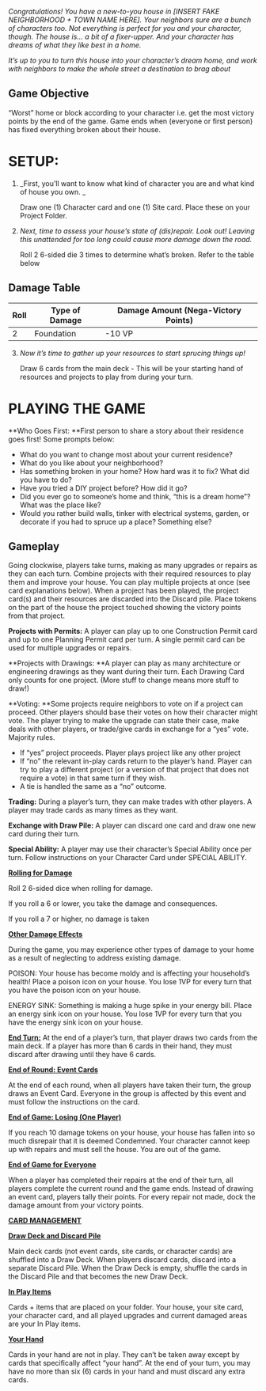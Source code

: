 _Congratulations! You have a new-to-you house in [INSERT FAKE NEIGHBORHOOD + TOWN NAME HERE]. Your neighbors sure are a bunch of characters too. Not everything is perfect for you and your character, though. The house is… a bit of a fixer-upper. And your character has dreams of what they like best in a home._

_It’s up to you to turn this house into your character’s dream home, and work with neighbors to make the whole street a destination to brag about_


## Game Objective

“Worst” home or block according to your character i.e. get the most victory points by the end of the game. Game ends when (everyone or first person) has fixed everything broken about their house.

# SETUP:

1. _First, you’ll want to know what kind of character you are and what kind of house you own. _

    Draw one (1) Character card and one (1) Site card. Place these on your Project Folder.

2. _Next, time to assess your house’s state of (dis)repair. Look out! Leaving this unattended for too long could cause more damage down the road._

    Roll 2 6-sided die 3 times to determine what’s broken. Refer to the table below

## Damage Table

| Roll  | Type of Damage | Damage Amount (Nega-Victory Points) | 
| ----  | -------------- | ------------------------------------|
| 2     | Foundation     | -10 VP                              |
<!-- TODO: finish table -->


3. _Now it’s time to gather up your resources to start sprucing things up!_

    Draw 6 cards from the main deck - This will be your starting hand of resources and projects to play from during your turn.





# PLAYING THE GAME

**Who Goes First: **First person to share a story about their residence goes first! Some prompts below:



* What do you want to change most about your current residence?
* What do you like about your neighborhood?
* Has something broken in your home? How hard was it to fix? What did you have to do?
* Have you tried a DIY project before? How did it go?
* Did you ever go to someone’s home and think, “this is a dream home”? What was the place like?
* Would you rather build walls, tinker with electrical systems, garden, or decorate if you had to spruce up a place? Something else?


## Gameplay

Going clockwise, players take turns, making as many upgrades or repairs as they can each turn. Combine projects with their required resources to play them and improve your house. You can play multiple projects at once (see card explanations below). When a project has been played, the project card(s) and their resources are discarded into the Discard pile. Place tokens on the part of the house the project touched showing the victory points from that project.

**Projects with Permits:** A player can play up to one Construction Permit card and up to one Planning Permit card per turn. A single permit card can be used for multiple upgrades or repairs. 

**Projects with Drawings: **A player can play as many architecture or engineering drawings as they want during their turn. Each Drawing Card only counts for one project. (More stuff to change means more stuff to draw!)

**Voting: **Some projects require neighbors to vote on if a project can proceed. Other players should base their votes on how their character might vote. The player trying to make the upgrade can state their case, make deals with other players, or trade/give cards in exchange for a “yes” vote. Majority rules.



* If “yes” project proceeds. Player plays project like any other project
* If “no” the relevant in-play cards return to the player’s hand. Player can try to play a different project (or a version of that project that does not require a vote) in that same turn if they wish.
* A tie is handled the same as a “no” outcome.

**Trading:** During a player’s turn, they can make trades with other players. A player may trade cards as many times as they want.

**Exchange with Draw Pile:** A player can discard one card and draw one new card during their turn.

**Special Ability:** A player may use their character’s Special Ability once per turn. Follow instructions on your Character Card under SPECIAL ABILITY.

**<span style="text-decoration:underline;">Rolling for Damage</span>**

Roll 2 6-sided dice when rolling for damage.

If you roll a 6 or lower, you take the damage and consequences.

If you roll a 7 or higher, no damage is taken

**<span style="text-decoration:underline;">Other Damage Effects</span>**

During the game, you may experience other types of damage to your home as a result of neglecting to address existing damage.

POISON: Your house has become moldy and is affecting your household’s health! Place a poison icon on your house. You lose 1VP for every turn that you have the poison icon on your house.

ENERGY SINK: Something is making a huge spike in your energy bill. Place an energy sink icon on your house. You lose 1VP for every turn that you have the energy sink icon on your house.

**<span style="text-decoration:underline;">End Turn:</span>** At the end of a player’s turn, that player draws two cards from the main deck. If a player has more than 6 cards in their hand, they must discard after drawing until they have 6 cards.

**<span style="text-decoration:underline;">End of Round: Event Cards</span>**

At the end of each round, when all players have taken their turn, the group draws an Event Card. Everyone in the group is affected by this event and must follow the instructions on the card.

**<span style="text-decoration:underline;">End of Game: Losing (One Player)</span>**

If you reach 10 damage tokens on your house, your house has fallen into so much disrepair that it is deemed Condemned. Your character cannot keep up with repairs and must sell the house. You are out of the game. 

**<span style="text-decoration:underline;">End of Game for Everyone</span>**

When a player has completed their repairs at the end of their turn, all players complete the current round and the game ends. Instead of drawing an event card, players tally their points. For every repair not made, dock the damage amount from your victory points.



**<span style="text-decoration:underline;">CARD MANAGEMENT</span>**

**<span style="text-decoration:underline;">Draw Deck and Discard Pile</span>**

Main deck cards (not event cards, site cards, or character cards) are shuffled into a Draw Deck. When players discard cards, discard into a separate Discard Pile. When the Draw Deck is empty, shuffle the cards in the Discard Pile and that becomes the new Draw Deck.

**<span style="text-decoration:underline;">In Play Items</span>**

Cards + items that are placed on your folder. Your house, your site card, your character card, and all played upgrades and current damaged areas are your In Play items.

**<span style="text-decoration:underline;">Your Hand</span>**

Cards in your hand are not in play. They can’t be taken away except by cards that specifically affect “your hand”. At the end of your turn, you may have no more than six (6) cards in your hand and must discard any extra cards.
